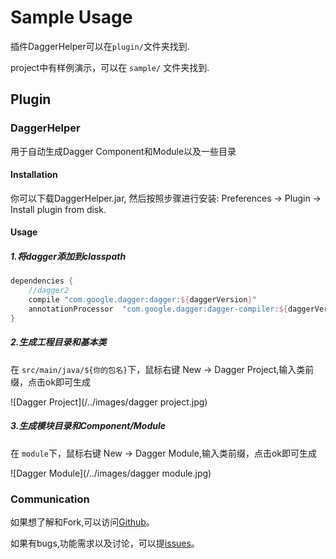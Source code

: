 # Sample Usage

插件DaggerHelper可以在`plugin/`文件夹找到.

project中有样例演示，可以在 `sample/` 文件夹找到.

## Plugin

### DaggerHelper

用于自动生成Dagger Component和Module以及一些目录

#### Installation

你可以下载DaggerHelper.jar, 然后按照步骤进行安装: Preferences -> Plugin -> Install plugin from disk.

#### Usage

##### 1.将dagger添加到classpath

```groovy
dependencies {
    //dagger2
    compile "com.google.dagger:dagger:${daggerVersion}"
    annotationProcessor  "com.google.dagger:dagger-compiler:${daggerVersion}"
}
```

##### 2.生成工程目录和基本类

在 `src/main/java/${你的包名}`下，鼠标右键 New -> Dagger Project,输入类前缀，点击ok即可生成

![Dagger Project](/../images/dagger project.jpg)

##### 3.生成模块目录和Component/Module

在 `module`下，鼠标右键 New -> Dagger Module,输入类前缀，点击ok即可生成

![Dagger Module](/../images/dagger module.jpg)

### Communication

如果想了解和Fork,可以访问[Github](https://github.com/wangtotang/DaggerHelper)。

如果有bugs,功能需求以及讨论，可以提[issues](https://github.com/wangtotang/DaggerHelper/issues)。